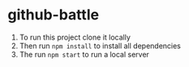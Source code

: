 # github-battle

1. To run this project clone it locally 
2. Then run  `npm install` to install all dependencies
3. The run `npm start` to run a local server
